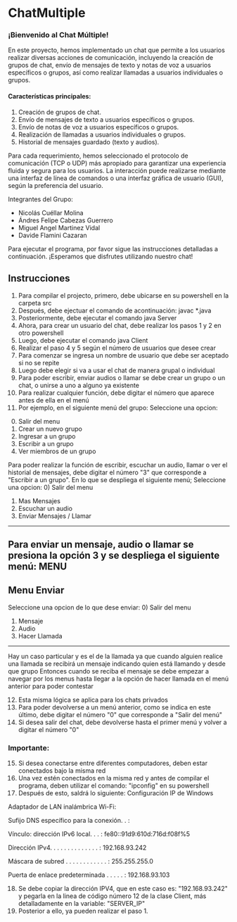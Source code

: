 # ChatMultiple

### ¡Bienvenido al Chat Múltiple!  

En este proyecto, hemos implementado un chat que permite a los usuarios realizar diversas acciones de comunicación, incluyendo la creación de grupos de chat, envío de mensajes de texto y notas de voz a usuarios específicos o grupos, así como realizar llamadas a usuarios individuales o grupos.  

#### Características principales: 
1. Creación de grupos de chat.
2. Envío de mensajes de texto a usuarios específicos o grupos.
3. Envío de notas de voz a usuarios específicos o grupos.
4. Realización de llamadas a usuarios individuales o grupos.
5. Historial de mensajes guardado (texto y audios).

Para cada requerimiento, hemos seleccionado el protocolo de comunicación (TCP o UDP) más apropiado para garantizar una experiencia fluida y segura para los usuarios. La interacción puede realizarse mediante una interfaz de línea de comandos o una interfaz gráfica de usuario (GUI), según la preferencia del usuario.  

Integrantes del Grupo: 
- Nicolás Cuéllar Molina
- Ándres Felipe Cabezas Guerrero
- Miguel Angel Martinez Vidal
- Davide Flamini Cazaran

Para ejecutar el programa, por favor sigue las instrucciones detalladas a continuación. ¡Esperamos que disfrutes utilizando nuestro chat!

## Instrucciones

1. Para compilar el projecto, primero, debe ubicarse en su powershell en la carpeta src
2. Después, debe ejectuar el comando de acontinuación: javac *.java
3. Posteriormente, debe ejecutar el comando java Server
4. Ahora, para crear un usuario del chat, debe realizar los pasos 1 y 2 en otro powershell
5. Luego, debe ejecutar el comando java Client
6. Realizar el paso 4 y 5 según el número de usuarios que desee crear
7. Para comenzar se ingresa un nombre de usuario que debe ser aceptado si no se repite
8. Luego debe elegir si va a usar el chat de manera grupal o individual
9. Para poder escribir, enviar audios o llamar se debe crear un grupo o un chat, o unirse a uno a alguno ya existente
10. Para realizar cualquier función, debe digitar el número que aparece antes de ella en el menú
11. Por ejemplo, en el siguiente menú del grupo:
Seleccione una opcion:
 0) Salir del menu
 1) Crear un nuevo grupo
 2) Ingresar a un grupo
 3) Escribir a un grupo
 4) Ver miembros de un grupo

Para poder realizar la función de escribir, escuchar un audio, llamar o ver el historial de mensajes, debe digitar el número "3" que corresponde a "Escribir a un grupo".
En lo que se despliega el siguiente menú;
Seleccione una opcion:
 0) Salir del menu
 1) Mas Mensajes
 2) Escuchar un audio
 3) Enviar Mensajes / Llamar
-------------------
Para enviar un mensaje, audio o llamar se presiona la opción 3 y se despliega el siguiente menú:
MENU
----------
Menu Enviar
----------
 Seleccione una opcion de lo que dese enviar:
 0) Salir del menu
 1) Mensaje
 2) Audio
 3) Hacer Llamada
-------------------
Hay un caso particular y es el de la llamada ya que cuando alguien realice una llamada se recibirá un mensaje indicando quien está llamando y desde que grupo
Entonces cuando se reciba el mensaje se debe empezar a navegar por los menus hasta llegar a la opción de hacer llamada en el menú anterior para poder contestar

12. Esta misma lógica se aplica para los chats privados
13. Para poder devolverse a un menú anterior, como se indica en este último, debe digitar el número "0" que corresponde a "Salir del menú"
14. Si desea salir del chat, debe devolverse hasta el primer menú y volver a digitar el número "0"

### Importante:

15. Si desea conectarse entre diferentes computadores, deben estar conectados bajo la misma red
16. Una vez estén conectados en la misma red y antes de compilar el programa, deben utilizar el comando: "ipconfig" en su powershell
17. Después de esto, saldrá lo siguiente:
Configuración IP de Windows

Adaptador de LAN inalámbrica Wi-Fi:

   Sufijo DNS específico para la conexión. . :

   Vínculo: dirección IPv6 local. . . : fe80::91d9:610d:716d:f08f%5

   Dirección IPv4. . . . . . . . . . . . . . : 192.168.93.242

   Máscara de subred . . . . . . . . . . . . : 255.255.255.0

   Puerta de enlace predeterminada . . . . . : 192.168.93.103


18. Se debe copiar la dirección IPV4, que en este caso es: "192.168.93.242" y pegarla en la linea de código número 12 de la clase Client, más detalladamente en la variable: "SERVER_IP"
19. Posterior a ello, ya pueden realizar el paso 1.
